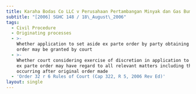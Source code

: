 ```yaml
---
title: Karaha Bodas Co LLC v Perusahaan Pertambangan Minyak dan Gas Bumi Negara
subtitle: "[2006] SGHC 148 / 18\_August\_2006"
tags:
  - Civil Procedure
  - Originating processes
  - >-
    Whether application to set aside ex parte order by party obtaining such
    order may be granted by court
  - >-
    Whether court considering exercise of discretion in application to set aside
    ex parte order may have regard to all relevant matters including those
    occurring after original order made
  - 'Order 32 r 6 Rules of Court (Cap 322, R 5, 2006 Rev Ed)'
layout: single
---
```


